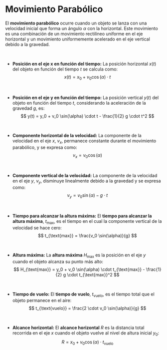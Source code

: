# Movimiento Parabólico

El **movimiento parabólico** ocurre cuando un objeto se lanza con una velocidad inicial que forma un ángulo $\alpha$ con la horizontal. Este movimiento es una combinación de un movimiento rectilíneo uniforme en el eje horizontal y un movimiento uniformemente acelerado en el eje vertical debido a la gravedad.

<br>

- **Posición en el eje x en función del tiempo:**
   La posición horizontal $x(t)$ del objeto en función del tiempo $t$ se calcula como:
   $$
   x(t) = x_0 + v_0 \cos(\alpha) \cdot t
   $$

<br>

- **Posición en el eje y en función del tiempo:**
   La posición vertical $y(t)$ del objeto en función del tiempo $t$, considerando la aceleración de la gravedad $g$, es:
   $$
   y(t) = y_0 + v_0 \sin(\alpha) \cdot t - \frac{1}{2} g \cdot t^2
   $$

<br>

- **Componente horizontal de la velocidad:**
   La componente de la velocidad en el eje $x$, $v_x$, permanece constante durante el movimiento parabólico, y se expresa como:
   $$
   v_x = v_0 \cos(\alpha)
   $$

<br>

- **Componente vertical de la velocidad:**
   La componente de la velocidad en el eje $y$, $v_y$, disminuye linealmente debido a la gravedad y se expresa como:
   $$
   v_y = v_0 \sin(\alpha) - g \cdot t
   $$

<br>

- **Tiempo para alcanzar la altura máxima:**
   El **tiempo para alcanzar la altura máxima**, $t_{\text{max}}$, es el tiempo en el cual la componente vertical de la velocidad se hace cero:
   $$
   t_{\text{max}} = \frac{v_0 \sin(\alpha)}{g}
   $$

<br>

- **Altura máxima:**
   La **altura máxima** $H_{\text{max}}$ es la posición en el eje $y$ cuando el objeto alcanza su punto más alto:
   $$
   H_{\text{max}} = y_0 + v_0 \sin(\alpha) \cdot t_{\text{max}} - \frac{1}{2} g \cdot t_{\text{max}}^2
   $$

<br>

- **Tiempo de vuelo:**
   El **tiempo de vuelo**, $t_{\text{vuelo}}$, es el tiempo total que el objeto permanece en el aire:
   $$
   t_{\text{vuelo}} = \frac{2 \cdot v_0 \sin(\alpha)}{g}
   $$

<br>

- **Alcance horizontal:**
   El **alcance horizontal** $R$ es la distancia total recorrida en el eje $x$ cuando el objeto vuelve al nivel de altura inicial $y_0$:
   $$
   R = x_0 + v_0 \cos(\alpha) \cdot t_{\text{vuelo}}
   $$

<br>